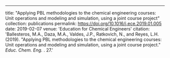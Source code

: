 ---
title: "Applying PBL methodologies to the chemical engineering courses: Unit operations and modeling and simulation, using a joint course project"
collection: publications
permalink: https://doi.org/10.1016/j.ece.2019.01.005
date: 2019-02-07
venue: 'Education for Chemical Engineers'
citation: 'Ballesteros, M.A., Daza, M.A., Valdes, J.P., Ratkovich, N., and Reyes, L.H.  (2019). &quot;Applying PBL methodologies to the chemical engineering courses: Unit operations and modeling and simulation, using a joint course project.&quot; <i>Educ. Chem. Eng. </i>. 27.'
